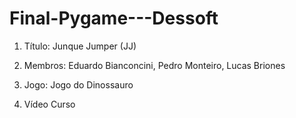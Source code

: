 # Final-Pygame---Dessoft

1. Título: Junque Jumper (JJ)

2. Membros: Eduardo Bianconcini, Pedro Monteiro, Lucas Briones

3. Jogo: Jogo do Dinossauro

4. Vídeo Curso

